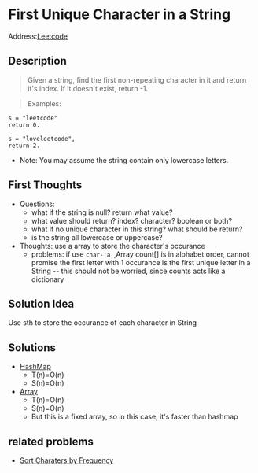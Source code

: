 # First Unique Character in a String
Address:[Leetcode](https://leetcode.com/problems/first-unique-character-in-a-string/)

## Description
> Given a string, find the first non-repeating character in it and return it's index. If it doesn't exist, return -1.

>Examples:
```
s = "leetcode"
return 0.
```
```
s = "loveleetcode",
return 2.
```
* Note: You may assume the string contain only lowercase letters.

## First Thoughts
* Questions:
  - what if the string is null? return what value?
  - what value should return? index? character? boolean or both?
  - what if no unique character in this string? what should be return?
  - is the string all lowercase or uppercase?
* Thoughts: use a array to store the character's occurance
  - problems: if use `char-'a'`,Array count[] is in alphabet order, cannot promise the first letter with 1 occurance is the first unique letter in a String -- this should not be worried, since counts acts like a dictionary

## Solution Idea
Use sth to store the occurance of each character in String

## Solutions
* [HashMap]()
  - T(n)=O(n)
  - S(n)=O(n)
* [Array]()
  - T(n)=O(n)
  - S(n)=O(n)
  - But this is a fixed array, so in this case, it's faster than hashmap

## related problems
* [Sort Charaters by Frequency]()
